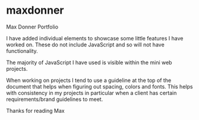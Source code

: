 # maxdonner
Max Donner Portfolio

I have added individual elements to showcase some little features I have worked on. These do not include JavaScript and so will not have functionality.

The majority of JavaScript I have used is visible within the mini web projects.

When working on projects I tend to use a guideline at the top of the document that helps when figuring out spacing, colors and fonts. This helps with consistency in my projects in particular when a client has certain requirements/brand guidelines to meet.

Thanks for reading
Max
